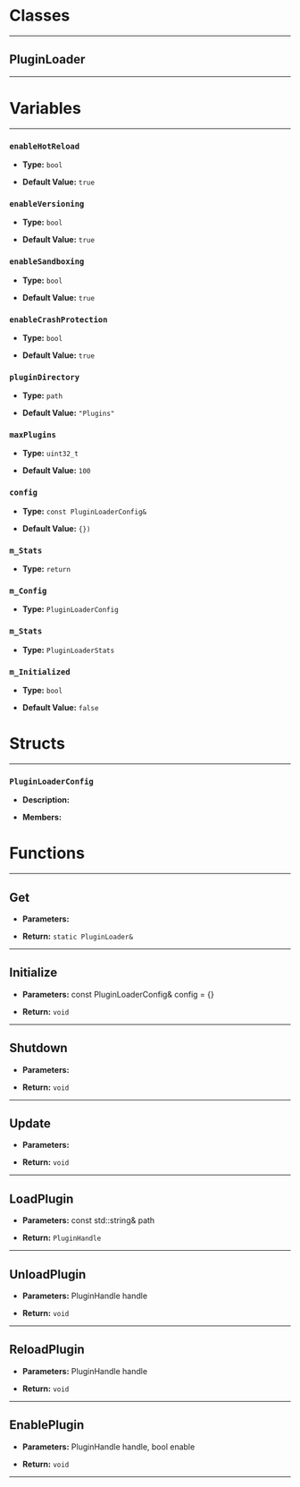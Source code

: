 # Classes
---

## PluginLoader
---




# Variables
---

### `enableHotReload`

- **Type:** `bool`

- **Default Value:** `true`



### `enableVersioning`

- **Type:** `bool`

- **Default Value:** `true`



### `enableSandboxing`

- **Type:** `bool`

- **Default Value:** `true`



### `enableCrashProtection`

- **Type:** `bool`

- **Default Value:** `true`



### `pluginDirectory`

- **Type:** `path`

- **Default Value:** `"Plugins"`



### `maxPlugins`

- **Type:** `uint32_t`

- **Default Value:** `100`



### `config`

- **Type:** `const PluginLoaderConfig&`

- **Default Value:** `{})`



### `m_Stats`

- **Type:** `return`



### `m_Config`

- **Type:** `PluginLoaderConfig`



### `m_Stats`

- **Type:** `PluginLoaderStats`



### `m_Initialized`

- **Type:** `bool`

- **Default Value:** `false`




# Structs
---

### `PluginLoaderConfig`

- **Description:** 

- **Members:**




# Functions
---

## Get



- **Parameters:** 

- **Return:** `static PluginLoader&`

---

## Initialize



- **Parameters:** const PluginLoaderConfig& config = {}

- **Return:** `void`

---

## Shutdown



- **Parameters:** 

- **Return:** `void`

---

## Update



- **Parameters:** 

- **Return:** `void`

---

## LoadPlugin



- **Parameters:** const std::string& path

- **Return:** `PluginHandle`

---

## UnloadPlugin



- **Parameters:** PluginHandle handle

- **Return:** `void`

---

## ReloadPlugin



- **Parameters:** PluginHandle handle

- **Return:** `void`

---

## EnablePlugin



- **Parameters:** PluginHandle handle, bool enable

- **Return:** `void`

---
